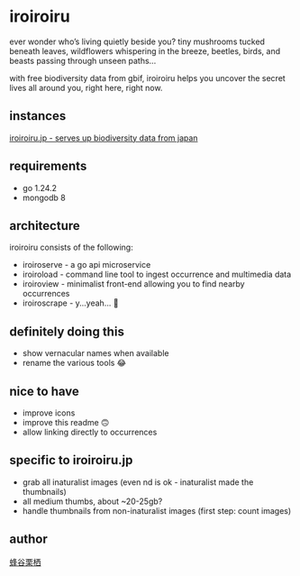 # iroiroiru

ever wonder who’s living quietly beside you?
tiny mushrooms tucked beneath leaves,
wildflowers whispering in the breeze,
beetles, birds, and beasts passing through unseen paths...

with free biodiversity data from gbif,
iroiroiru helps you uncover the secret lives all around you,
right here, right now.

## instances

[iroiroiru.jp - serves up biodiversity data from japan](https://iroiroiru.jp/)

## requirements

* go 1.24.2
* mongodb 8

## architecture

iroiroiru consists of the following:

* iroiroserve - a go api microservice
* iroiroload - command line tool to ingest occurrence and multimedia data
* iroiroview - minimalist front-end allowing you to find nearby occurrences
* iroiroscrape - y...yeah... 🤔

## definitely doing this

* show vernacular names when available
* rename the various tools 😂

## nice to have

* improve icons
* improve this readme 🙃
* allow linking directly to occurrences

## specific to iroiroiru.jp

* grab all inaturalist images (even nd is ok - inaturalist made the thumbnails)
* all medium thumbs, about ~20-25gb?
* handle thumbnails from non-inaturalist images (first step: count images)

## author

[蜂谷栗栖](https://blekksprut.net/)
